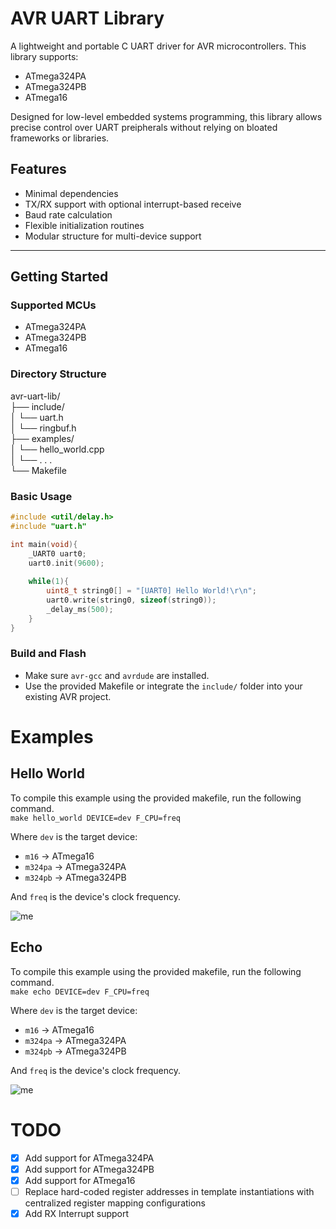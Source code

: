 # AVR UART Library
A lightweight and portable C UART driver for AVR microcontrollers. This library supports:
- ATmega324PA
- ATmega324PB
- ATmega16

<p>Designed for low-level embedded systems programming, this library allows precise control over UART preipherals without relying on bloated frameworks or libraries.</p>

## Features
- Minimal dependencies
- TX/RX support with optional interrupt-based receive
- Baud rate calculation
- Flexible initialization routines
- Modular structure for multi-device support
---

## Getting Started

### Supported MCUs
- ATmega324PA
- ATmega324PB
- ATmega16

### Directory Structure
avr-uart-lib/           \
├── include/            \
│ └── uart.h            \
│ └── ringbuf.h         \
├── examples/           \
│ └── hello_world.cpp   \
│ └── . . .             \
└── Makefile            

### Basic Usage
```c
#include <util/delay.h>
#include "uart.h"

int main(void){
    _UART0 uart0;
    uart0.init(9600);
    
    while(1){
        uint8_t string0[] = "[UART0] Hello World!\r\n";
        uart0.write(string0, sizeof(string0));
        _delay_ms(500);
    }
}
```

### Build and Flash
- Make sure `avr-gcc` and `avrdude` are installed.
- Use the provided Makefile or integrate the `include/` folder into your existing AVR project.

# Examples
## Hello World
To compile this example using the provided makefile, run the following command. \
```make hello_world DEVICE=dev F_CPU=freq``` 

Where ```dev``` is the  target device:
- ```m16``` → ATmega16
- ```m324pa``` → ATmega324PA
- ```m324pb``` → ATmega324PB 

And ```freq``` is the device's clock frequency.

![me](https://github.com/Joseph-Godwin-Git/avr-uart-lib/blob/main/examples/resources/hello-world-example-gif.gif)

## Echo
To compile this example using the provided makefile, run the following command. \
```make echo DEVICE=dev F_CPU=freq``` 

Where ```dev``` is the  target device:
- ```m16``` → ATmega16
- ```m324pa``` → ATmega324PA
- ```m324pb``` → ATmega324PB 

And ```freq``` is the device's clock frequency.

![me](https://github.com/Joseph-Godwin-Git/avr-uart-lib/blob/main/examples/resources/echo-example-gif.gif)


# TODO
- [x] Add support for ATmega324PA
- [x] Add support for ATmega324PB
- [x] Add support for ATmega16
- [ ] Replace hard-coded register addresses in template instantiations with centralized register mapping configurations
- [x] Add RX Interrupt support